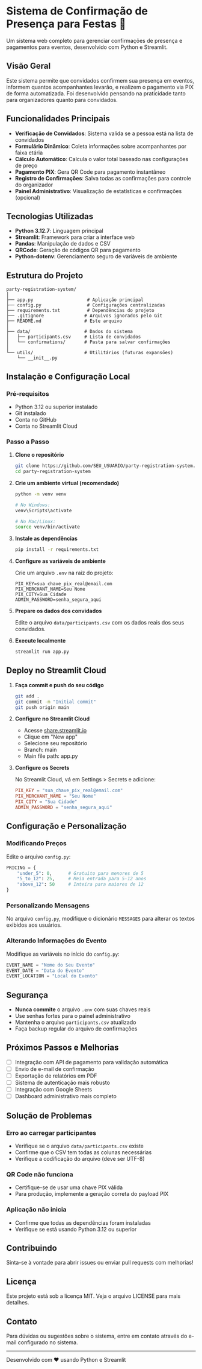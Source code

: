 # Sistema de Confirmação de Presença para Festas 🎉

Um sistema web completo para gerenciar confirmações de presença e pagamentos para eventos, desenvolvido com Python e Streamlit.

## Visão Geral

Este sistema permite que convidados confirmem sua presença em eventos, informem quantos acompanhantes levarão, e realizem o pagamento via PIX de forma automatizada. Foi desenvolvido pensando na praticidade tanto para organizadores quanto para convidados.

## Funcionalidades Principais

- **Verificação de Convidados**: Sistema valida se a pessoa está na lista de convidados
- **Formulário Dinâmico**: Coleta informações sobre acompanhantes por faixa etária
- **Cálculo Automático**: Calcula o valor total baseado nas configurações de preço
- **Pagamento PIX**: Gera QR Code para pagamento instantâneo
- **Registro de Confirmações**: Salva todas as confirmações para controle do organizador
- **Painel Administrativo**: Visualização de estatísticas e confirmações (opcional)

## Tecnologias Utilizadas

- **Python 3.12.7**: Linguagem principal
- **Streamlit**: Framework para criar a interface web
- **Pandas**: Manipulação de dados e CSV
- **QRCode**: Geração de códigos QR para pagamento
- **Python-dotenv**: Gerenciamento seguro de variáveis de ambiente

## Estrutura do Projeto

```
party-registration-system/
│
├── app.py                    # Aplicação principal
├── config.py                 # Configurações centralizadas
├── requirements.txt          # Dependências do projeto
├── .gitignore               # Arquivos ignorados pelo Git
├── README.md                # Este arquivo
│
├── data/                    # Dados do sistema
│   ├── participants.csv     # Lista de convidados
│   └── confirmations/       # Pasta para salvar confirmações
│
└── utils/                   # Utilitários (futuras expansões)
    └── __init__.py
```

## Instalação e Configuração Local

### Pré-requisitos

- Python 3.12 ou superior instalado
- Git instalado
- Conta no GitHub
- Conta no Streamlit Cloud

### Passo a Passo

1. **Clone o repositório**
   ```bash
   git clone https://github.com/SEU_USUARIO/party-registration-system.git
   cd party-registration-system
   ```

2. **Crie um ambiente virtual (recomendado)**
   ```bash
   python -m venv venv
   
   # No Windows:
   venv\Scripts\activate
   
   # No Mac/Linux:
   source venv/bin/activate
   ```

3. **Instale as dependências**
   ```bash
   pip install -r requirements.txt
   ```

4. **Configure as variáveis de ambiente**
   
   Crie um arquivo `.env` na raiz do projeto:
   ```
   PIX_KEY=sua_chave_pix_real@email.com
   PIX_MERCHANT_NAME=Seu Nome
   PIX_CITY=Sua Cidade
   ADMIN_PASSWORD=senha_segura_aqui
   ```

5. **Prepare os dados dos convidados**
   
   Edite o arquivo `data/participants.csv` com os dados reais dos seus convidados.

6. **Execute localmente**
   ```bash
   streamlit run app.py
   ```

## Deploy no Streamlit Cloud

1. **Faça commit e push do seu código**
   ```bash
   git add .
   git commit -m "Initial commit"
   git push origin main
   ```

2. **Configure no Streamlit Cloud**
   - Acesse [share.streamlit.io](https://share.streamlit.io)
   - Clique em "New app"
   - Selecione seu repositório
   - Branch: main
   - Main file path: app.py

3. **Configure os Secrets**
   
   No Streamlit Cloud, vá em Settings > Secrets e adicione:
   ```toml
   PIX_KEY = "sua_chave_pix_real@email.com"
   PIX_MERCHANT_NAME = "Seu Nome"
   PIX_CITY = "Sua Cidade"
   ADMIN_PASSWORD = "senha_segura_aqui"
   ```

## Configuração e Personalização

### Modificando Preços

Edite o arquivo `config.py`:
```python
PRICING = {
    "under_5": 0,      # Gratuito para menores de 5
    "5_to_12": 25,     # Meia entrada para 5-12 anos
    "above_12": 50     # Inteira para maiores de 12
}
```

### Personalizando Mensagens

No arquivo `config.py`, modifique o dicionário `MESSAGES` para alterar os textos exibidos aos usuários.

### Alterando Informações do Evento

Modifique as variáveis no início do `config.py`:
```python
EVENT_NAME = "Nome do Seu Evento"
EVENT_DATE = "Data do Evento"
EVENT_LOCATION = "Local do Evento"
```

## Segurança

- **Nunca commite** o arquivo `.env` com suas chaves reais
- Use senhas fortes para o painel administrativo
- Mantenha o arquivo `participants.csv` atualizado
- Faça backup regular do arquivo de confirmações

## Próximos Passos e Melhorias

- [ ] Integração com API de pagamento para validação automática
- [ ] Envio de e-mail de confirmação
- [ ] Exportação de relatórios em PDF
- [ ] Sistema de autenticação mais robusto
- [ ] Integração com Google Sheets
- [ ] Dashboard administrativo mais completo

## Solução de Problemas

### Erro ao carregar participantes
- Verifique se o arquivo `data/participants.csv` existe
- Confirme que o CSV tem todas as colunas necessárias
- Verifique a codificação do arquivo (deve ser UTF-8)

### QR Code não funciona
- Certifique-se de usar uma chave PIX válida
- Para produção, implemente a geração correta do payload PIX

### Aplicação não inicia
- Confirme que todas as dependências foram instaladas
- Verifique se está usando Python 3.12 ou superior

## Contribuindo

Sinta-se à vontade para abrir issues ou enviar pull requests com melhorias!

## Licença

Este projeto está sob a licença MIT. Veja o arquivo LICENSE para mais detalhes.

## Contato

Para dúvidas ou sugestões sobre o sistema, entre em contato através do e-mail configurado no sistema.

---

Desenvolvido com ❤️ usando Python e Streamlit
